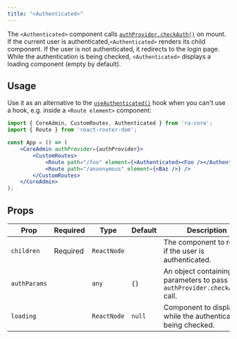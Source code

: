 ```yaml
---
title: "<Authenticated>"
---
```


The `<Authenticated>` component calls [`authProvider.checkAuth()`](./AuthProviderWriting.md#checkauth) on mount. If the current user is authenticated,`<Authenticated>` renders its child component. If the user is not authenticated, it redirects to the login page. While the authentication is being checked, `<Authenticated>` displays a loading component (empty by default).

## Usage

Use it as an alternative to the [`useAuthenticated()`](./useAuthenticated.md) hook when you can't use a hook, e.g. inside a `<Route element>` component:

```jsx
import { CoreAdmin, CustomRoutes, Authenticated } from 'ra-core';
import { Route } from 'react-router-dom';

const App = () => (
    <CoreAdmin authProvider={authProvider}>
        <CustomRoutes>
            <Route path="/foo" element={<Authenticated><Foo /></Authenticated>} />
            <Route path="/anoonymous" element={<Baz />} />
        </CustomRoutes>
    </CoreAdmin>
);
```

## Props

| Prop        | Required | Type        | Default | Description                                                                         |
|-------------| ---------|-------------|---------|-------------------------------------------------------------------------------------|
| `children`  | Required | `ReactNode` |         | The component to render if the user is authenticated.                               |
| `authParams`|          | `any`       | `{}`    | An object containing the parameters to pass to the `authProvider.checkAuth()` call. |
| `loading`   |          | `ReactNode` | `null`  | Component to display while the authentication is being checked.                     |